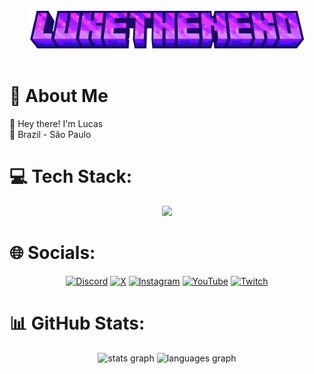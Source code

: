 <br>
<div align="center">
<img src="./docs/imgs/luketheneko.png" alt="" height="60" >
</div>
<br>

<h1> 💫 About Me </h1>
👋 Hey there! I'm Lucas<br>
📌 Brazil - São Paulo

<br>

<h1> 💻 Tech Stack:</h1>
<p>
<div align="center"> 
<a href="https://skillicons.dev">
    <img src="https://skillicons.dev/icons?i=js,ts,html,css,scss,nodejs,nextjs,react,java,kotlin,discordjs,firebase,mongodb,)" />
  </a>
</p>
</div>

<h1> 🌐 Socials:</h1>
<div align="center"> 
    <a href="https://discord.com/users/265766165958230016"><img src="https://img.shields.io/badge/Discord-%237289DA.svg?logo=discord&logoColor=white" alt="Discord"></a>
    <a href="https://x.com/luketheneko"><img src="https://img.shields.io/badge/X-black.svg?logo=X&logoColor=white" alt="X"></a>
    <a href="https://instagram.com/luketheneko"><img src="https://img.shields.io/badge/Instagram-%23E4405F.svg?logo=Instagram&logoColor=white" alt="Instagram"></a>
    <a href="https://youtube.com/@LukeTheNekoo"><img src="https://img.shields.io/badge/YouTube-%23FF0000.svg?logo=YouTube&logoColor=white" alt="YouTube"></a>
    <a href="https://twitch.tv/luketheneko"><img src="https://img.shields.io/badge/Twitch-%239146FF.svg?logo=Twitch&logoColor=white" alt="Twitch"></a>
</div>

<h1> 📊 GitHub Stats:</h1>

<div align="center">
<img src="https://github-readme-stats.vercel.app/api?username=LukeTheNeko&theme=midnight-purple&hide_border=true&include_all_commits=false&count_private=true" height="150" alt="stats graph" />
  <img src="https://github-readme-stats.vercel.app/api/top-langs/?username=LukeTheNeko&theme=midnight-purple&hide_border=true&include_all_commits=false&count_private=true&layout=compact" height="150" alt="languages graph"  />

